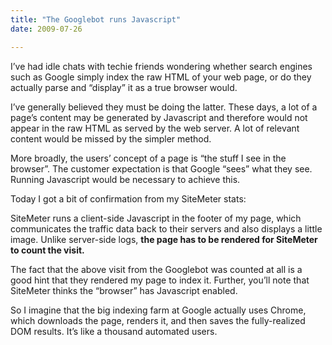 ```yaml
---
title: "The Googlebot runs Javascript"
date: 2009-07-26

---
```


I’ve had idle chats with techie friends wondering whether search engines such as Google simply index the raw HTML of your web page, or do they actually parse and “display” it as a true browser would.

I’ve generally believed they must be doing the latter. These days, a lot of a page’s content may be generated by Javascript and therefore would not appear in the raw HTML as served by the web server. A lot of relevant content would be missed by the simpler method.

More broadly, the users’ concept of a page is “the stuff I see in the browser”. The customer expectation is that Google “sees” what they see. Running Javascript would be necessary to achieve this.

Today I got a bit of confirmation from my SiteMeter stats:

SiteMeter runs a client-side Javascript in the footer of my page, which communicates the traffic data back to their servers and also displays a little image. Unlike server-side logs, **the page has to be rendered for SiteMeter to count the visit.**

The fact that the above visit from the Googlebot was counted at all is a good hint that they rendered my page to index it. Further, you’ll note that SiteMeter thinks the “browser” has Javascript enabled.

So I imagine that the big indexing farm at Google actually uses Chrome, which downloads the page, renders it, and then saves the fully-realized DOM results. It’s like a thousand automated users.
